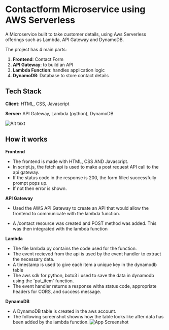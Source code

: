 
# **Contactform Microservice using AWS Serverless**

A Microservice built to take customer details, using Aws Serverless offerings such as Lambda, API Gateway and DynamoDB.

The project has 4 main parts:
1. **Frontend**: Contact Form
2. **API Gateway**: to build an API
3. **Lambda Function**: handles application logic
4. **DynamoDB**: Database to store contact details





## **Tech Stack**

**Client:** HTML, CSS, Javascript

**Server:** API Gateway, Lambda (python), DynamoDB






![Alt text](https://microservice-contactform.s3.ap-south-1.amazonaws.com/gif.gif?response-content-disposition=inline&X-Amz-Security-Token=IQoJb3JpZ2luX2VjENf%2F%2F%2F%2F%2F%2F%2F%2F%2F%2FwEaCmFwLXNvdXRoLTEiRjBEAiBL%2B9WOfWBGIT%2BMdM51u4fAIRU2%2FhrQaWADE%2FWHtVSq0gIgd%2BGa7MKRcHaHGC1xuizcPch%2FeLyRTMZo1nqJxqlkQm0qhAMI0f%2F%2F%2F%2F%2F%2F%2F%2F%2F%2FARABGgw2MTMxMTUxNjQxNjQiDIIOpwZhHbBCTAE15CrYAnNTXw4ah1cJ%2BDAB0%2FiWkDhJOTvjZ7Sqx4OZ%2B0JDZFE5fDLBqOzT96HlVYR3uZ4NKH5aj7uhikV6CTfl6xNdo0hDABO6DDQd2dOBXRRjKOBd0ba5M5TvySH9zD7oTJ16me9suvM77u8M1nzRRrifYutd4OIah0OJ3oI%2Fhk9W8juhN7gQmxRsgepm7PX04U4oADTJO52HCAmfoEnf5yDURP2moqaZVI3NnH9o6Jd%2BK4GRZG%2FFTDMkReZwKEVuTrT9W%2BmmXkVocE76W%2FJ8yYOOoWbQMHO2DdaJEtGJMsP1M69LLl756y%2BUqPQFe3kc8C%2BfYgE1GLu60qBL3TD%2Budk3zKAycByQB4o8%2FnJG0HFqdh9KWSfCrIytAiwbBzszv2Hl4mdW6SJF%2F6gmEzbFMk8KPSRry3XmVSRDZ7LEbgjcOSJz1CDimBua4GRAK%2B64SlKEBjlBDmHqhBRBMO68k6IGOrQCdf8Jgun1sA%2FCVuPCJCVFm%2BgrbEuKK%2Bwk2DVhGR%2BbLx%2FfdCOAf37ekvwz2mb%2Bksr%2BY8AHtnaxsSpShHXAj9tf98iI2TN8ZFoq3IwUyDDF9SeDW8dX7fmFvH1Jhfhaf%2BQ1vJTHIMq2n7uE4jGTnKwq9SBtKACfvoCklW22jpl2caHgiH%2FxQkVAj0t6BDtLr7vr4uRHwoB0z4t7st48vxOUKBg%2BNy42mESNEdERKUOADS0H1MEw3Kes2AMebxG3jmJCgzGqitVTSrKGdECWGc5KoEtFLeXVg7zFCvwoRbBj9uzrNdQPDmeIlzqiUwLuYQqvd9J7WnBkeH9s62AR03NWrTmdbiSX%2BM7%2BhMHrr4LG%2BbBUk1Mnt1re96ihoE75fSAhWOhBvgkQPlZZEtmS4vZQ%2Fx4GzkI%3D&X-Amz-Algorithm=AWS4-HMAC-SHA256&X-Amz-Date=20230423T095500Z&X-Amz-SignedHeaders=host&X-Amz-Expires=300&X-Amz-Credential=ASIAY5QEC6YCKFB3KTUE%2F20230423%2Fap-south-1%2Fs3%2Faws4_request&X-Amz-Signature=1868b78e345760c094094abcce2378b633480a623efb97cfdffcf9cdb8b1e93a)


## **How it works**

**Frontend**
- The frontend is made with HTML, CSS AND Javascript. 
- In script.js, the fetch api is used to make a post request API call to the api gateway.
- If the status code in the response is 200, the form filled successfully prompt pops up.
- If not then error is shown. 

**API Gateway**

- Used the AWS API Gateway to create an API that would allow the frontend to communicate with the lambda function.
 

- A /contact resource was created and POST method was added. This was then integrated with the lambda function


**Lambda**
- The file lambda.py contains the code used for the function.
- The event recieved from the api is used by the event handler to extract the necessary data.
- A timestamp is used to give each item a unique key in the dynamodb table
- The aws sdk for python, boto3 i used to save the data in dynamodb using the 'put_item' function.
- The event handler returns a response witha status code, appropriate headers for CORS, and success message.

**DynamoDB**
- A DynamoDB table is created in the aws account.
- The following screenshot showns how the table looks like after data has been added by the lambda function.
![App Screenshot](https://microservice-contactform.s3.ap-south-1.amazonaws.com/ss.png?response-content-disposition=inline&X-Amz-Security-Token=IQoJb3JpZ2luX2VjENf%2F%2F%2F%2F%2F%2F%2F%2F%2F%2FwEaCmFwLXNvdXRoLTEiRjBEAiBL%2B9WOfWBGIT%2BMdM51u4fAIRU2%2FhrQaWADE%2FWHtVSq0gIgd%2BGa7MKRcHaHGC1xuizcPch%2FeLyRTMZo1nqJxqlkQm0qhAMI0f%2F%2F%2F%2F%2F%2F%2F%2F%2F%2FARABGgw2MTMxMTUxNjQxNjQiDIIOpwZhHbBCTAE15CrYAnNTXw4ah1cJ%2BDAB0%2FiWkDhJOTvjZ7Sqx4OZ%2B0JDZFE5fDLBqOzT96HlVYR3uZ4NKH5aj7uhikV6CTfl6xNdo0hDABO6DDQd2dOBXRRjKOBd0ba5M5TvySH9zD7oTJ16me9suvM77u8M1nzRRrifYutd4OIah0OJ3oI%2Fhk9W8juhN7gQmxRsgepm7PX04U4oADTJO52HCAmfoEnf5yDURP2moqaZVI3NnH9o6Jd%2BK4GRZG%2FFTDMkReZwKEVuTrT9W%2BmmXkVocE76W%2FJ8yYOOoWbQMHO2DdaJEtGJMsP1M69LLl756y%2BUqPQFe3kc8C%2BfYgE1GLu60qBL3TD%2Budk3zKAycByQB4o8%2FnJG0HFqdh9KWSfCrIytAiwbBzszv2Hl4mdW6SJF%2F6gmEzbFMk8KPSRry3XmVSRDZ7LEbgjcOSJz1CDimBua4GRAK%2B64SlKEBjlBDmHqhBRBMO68k6IGOrQCdf8Jgun1sA%2FCVuPCJCVFm%2BgrbEuKK%2Bwk2DVhGR%2BbLx%2FfdCOAf37ekvwz2mb%2Bksr%2BY8AHtnaxsSpShHXAj9tf98iI2TN8ZFoq3IwUyDDF9SeDW8dX7fmFvH1Jhfhaf%2BQ1vJTHIMq2n7uE4jGTnKwq9SBtKACfvoCklW22jpl2caHgiH%2FxQkVAj0t6BDtLr7vr4uRHwoB0z4t7st48vxOUKBg%2BNy42mESNEdERKUOADS0H1MEw3Kes2AMebxG3jmJCgzGqitVTSrKGdECWGc5KoEtFLeXVg7zFCvwoRbBj9uzrNdQPDmeIlzqiUwLuYQqvd9J7WnBkeH9s62AR03NWrTmdbiSX%2BM7%2BhMHrr4LG%2BbBUk1Mnt1re96ihoE75fSAhWOhBvgkQPlZZEtmS4vZQ%2Fx4GzkI%3D&X-Amz-Algorithm=AWS4-HMAC-SHA256&X-Amz-Date=20230423T102113Z&X-Amz-SignedHeaders=host&X-Amz-Expires=300&X-Amz-Credential=ASIAY5QEC6YCKFB3KTUE%2F20230423%2Fap-south-1%2Fs3%2Faws4_request&X-Amz-Signature=897524fc9afc7d8b252c960083890d5dd3dbe77e83aee2d70db1c5c59c430449)






